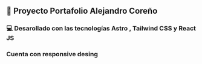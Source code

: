 
## 🚀 Proyecto Portafolio Alejandro Coreño

### 💻 Desarollado con las tecnologías Astro , Tailwind CSS y React JS

### Cuenta con responsive desing


